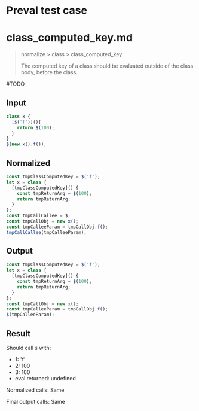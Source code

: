 # Preval test case

# class_computed_key.md

> normalize > class > class_computed_key
>
> The computed key of a class should be evaluated outside of the class body, before the class.

#TODO

## Input

`````js filename=intro
class x {
  [$('f')](){
    return $(100);
  }
}
$(new x().f());
`````

## Normalized

`````js filename=intro
const tmpClassComputedKey = $('f');
let x = class {
  [tmpClassComputedKey]() {
    const tmpReturnArg = $(100);
    return tmpReturnArg;
  }
};
const tmpCallCallee = $;
const tmpCallObj = new x();
const tmpCalleeParam = tmpCallObj.f();
tmpCallCallee(tmpCalleeParam);
`````

## Output

`````js filename=intro
const tmpClassComputedKey = $('f');
let x = class {
  [tmpClassComputedKey]() {
    const tmpReturnArg = $(100);
    return tmpReturnArg;
  }
};
const tmpCallObj = new x();
const tmpCalleeParam = tmpCallObj.f();
$(tmpCalleeParam);
`````

## Result

Should call `$` with:
 - 1: 'f'
 - 2: 100
 - 3: 100
 - eval returned: undefined

Normalized calls: Same

Final output calls: Same
